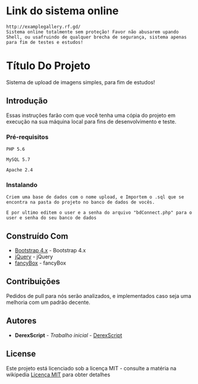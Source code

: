 # Link do sistema online
```
http://examplegallery.rf.gd/
Sistema online totalmente sem proteção! Favor não abusarem upando Shell, ou usafruindo de qualquer brecha de segurança, sistema apenas para fim de testes e estudos!
```

# Título Do Projeto

Sistema de upload de imagens simples, para fim de estudos!

## Introdução

Essas instruções farão com que você tenha uma cópia do projeto em execução na sua máquina local para fins de desenvolvimento e teste.

### Pré-requisitos

```
PHP 5.6
```
```
MySQL 5.7
```
```
Apache 2.4
```

### Instalando

```
Criem uma base de dados com o nome upload, e Importem o .sql que se encontra na pasta do projeto no banco de dados de vocês.

E por ultimo editem o user e a senha do arquivo "bdConnect.php" para o user e senha do seu banco de dados
```



## Construído Com

* [Bootstrap 4.x](https://getbootstrap.com/) - Bootstrap 4.x
* [jQuery](https://jquery.com/) - jQuery
* [fancyBox](http://fancyapps.com/) - fancyBox

## Contribuições

Pedidos de pull para nós serão analizados, e implementados caso seja uma melhoria com um padrão decente.


## Autores

* **DerexScript** - *Trabalho inicial* - [DerexScript](https://github.com/DerexScript)

## License

Este projeto está licenciado sob a licença MIT - consulte a matéria na wikipedia [Licença MIT](https://pt.wikipedia.org/wiki/Licen%C3%A7a_MIT) para obter detalhes


